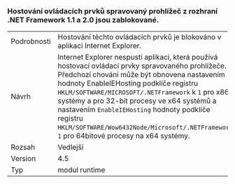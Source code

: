### <a name="managed-browser-hosting-controls-from-the-net-framework-11-and-20-are-blocked"></a>Hostování ovládacích prvků spravovaný prohlížeč z rozhraní .NET Framework 1.1 a 2.0 jsou zablokované.

|   |   |
|---|---|
|Podrobnosti|Hostování těchto ovládacích prvků je blokováno v aplikaci Internet Explorer.|
|Návrh|Internet Explorer nespustí aplikaci, která používá hostovací ovládací prvky spravovaného prohlížeče. Předchozí chování může být obnovena nastavením hodnoty EnableIEHosting podklíče registru <code>HKLM/SOFTWARE/MICROSOFT/.NETFramework</code> k <code>1</code> pro x86 systémy a pro 32-bit procesy ve x64 systémů a nastavením <code>EnableIEHosting</code> hodnoty podklíče registru <code>HKLM/SOFTWARE/Wow6432Node/Microsoft/.NETFramework</code>k <code>1</code> pro 64bitové procesy na x64 systémy.|
|Rozsah|Vedlejší|
|Version|4.5|
|Typ|modul runtime|

